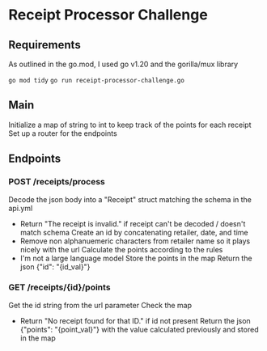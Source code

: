 # Receipt Processor Challenge

## Requirements
As outlined in the go.mod, I used go v1.20 and the gorilla/mux library

`go mod tidy`
`go run receipt-processor-challenge.go`

## Main
Initialize a map of string to int to keep track of the points for each receipt
Set up a router for the endpoints

## Endpoints
### POST /receipts/process
Decode the json body into a "Receipt" struct matching the schema in the api.yml
  - Return "The receipt is invalid." if receipt can't be decoded / doesn't match schema
Create an id by concatenating retailer, date, and time
  - Remove non alphanuemeric characters from retailer name so it plays nicely with the url
Calculate the points according to the rules
  - I'm not a large language model
Store the points in the map
Return the json {"id": "{id_val}"}

### GET /receipts/{id}/points
Get the id string from the url parameter
Check the map
  - Return "No receipt found for that ID." if id not present
Return the json {"points": "{point_val}"} with the value calculated previously and stored in the map
